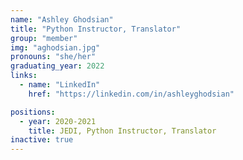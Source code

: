 ```yaml
---
name: "Ashley Ghodsian"
title: "Python Instructor, Translator"
group: "member"
img: "aghodsian.jpg"
pronouns: "she/her"
graduating_year: 2022
links:
  - name: "LinkedIn"
    href: "https://linkedin.com/in/ashleyghodsian"

positions:
  - year: 2020-2021
    title: JEDI, Python Instructor, Translator
inactive: true
---
```

